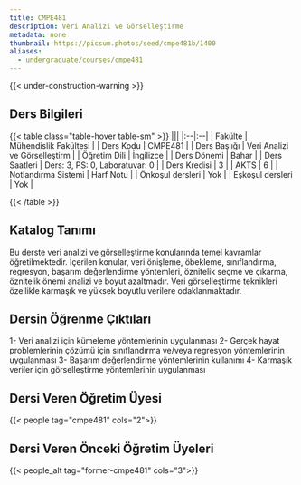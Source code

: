 ```yaml
---
title: CMPE481
description: Veri Analizi ve Görselleştirme
metadata: none
thumbnail: https://picsum.photos/seed/cmpe481b/1400
aliases:
  - undergraduate/courses/cmpe481
---
```


{{< under-construction-warning >}}

## Ders Bilgileri

<!-- prettier-ignore-start -->
{{< table class="table-hover table-sm" >}}
|||
|:--|:--|
| Fakülte | Mühendislik Fakültesi |
| Ders Kodu | CMPE481 |
| Ders Başlığı | Veri Analizi ve Görselleştirm |
| Öğretim Dili | İngilizce |
| Ders Dönemi | Bahar |
| Ders Saatleri | Ders: 3, PS: 0, Laboratuvar: 0 |
| Ders Kredisi | 3 |
| AKTS | 6 |
| Notlandırma Sistemi | Harf Notu |
| Önkoşul dersleri | Yok |
| Eşkoşul dersleri | Yok |

{{< /table >}}
<!-- prettier-ignore-end -->

## Katalog Tanımı

Bu derste veri analizi ve görselleştirme konularında temel kavramlar öğretilmektedir. İçerilen konular, veri önişleme, öbekleme, sınıflandırma, regresyon, başarım değerlendirme yöntemleri, öznitelik seçme ve çıkarma, öznitelik önemi analizi ve boyut azaltmadır. Veri görselleştirme teknikleri özellikle karmaşık ve yüksek boyutlu verilere odaklanmaktadır.


## Dersin Öğrenme Çıktıları

1- Veri analizi için kümeleme yöntemlerinin uygulanması
2- Gerçek hayat problemlerinin çözümü için sınıflandırma ve/veya regresyon yöntemlerinin uygulanması
3- Başarım değerlendirme yöntemlerinin kullanımı
4- Karmaşık veriler için görselleştirme yöntemlerinin uygulanması

## Dersi Veren Öğretim Üyesi

{{< people tag="cmpe481" cols="2">}}

## Dersi Veren Önceki Öğretim Üyeleri

{{< people_alt tag="former-cmpe481" cols="3">}}
